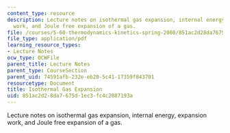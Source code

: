 ```yaml
---
content_type: resource
description: Lecture notes on isothermal gas expansion, internal energy, expansion
  work, and Joule free expansion of a gas.
file: /courses/5-60-thermodynamics-kinetics-spring-2008/851ac2d28da7675d1ec3fc4c2087193a_lec_3.pdf
file_type: application/pdf
learning_resource_types:
- Lecture Notes
ocw_type: OCWFile
parent_title: Lecture Notes
parent_type: CourseSection
parent_uid: 74591afb-232e-eb20-5c41-17359f843701
resourcetype: Document
title: Isothermal Gas Expansion
uid: 851ac2d2-8da7-675d-1ec3-fc4c2087193a
---
```

Lecture notes on isothermal gas expansion, internal energy, expansion work, and Joule free expansion of a gas.

